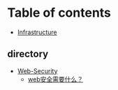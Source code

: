 # Table of contents

* [Infrastructure](README.md)

## directory

* [Web-Security](directory/websecurity/README.md)
  * [web安全需要什么？](directory/websecurity/web-an-quan-xu-yao-shi-mo.md)
